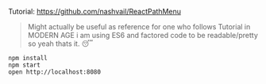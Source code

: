 Tutorial: https://github.com/nashvail/ReactPathMenu
> Might actually be useful as reference for one who follows Tutorial in MODERN AGE
i am using ES6 and factored code to be readable/pretty so yeah thats it. 😴

```
npm install
npm start
open http://localhost:8080
```

